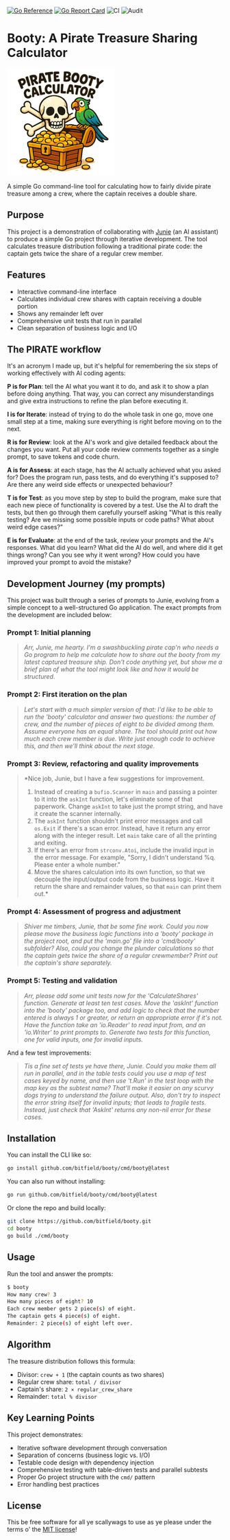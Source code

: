 [![Go Reference](https://pkg.go.dev/badge/github.com/bitfield/booty.svg)](https://pkg.go.dev/github.com/bitfield/booty)
[![Go Report Card](https://goreportcard.com/badge/github.com/bitfield/booty)](https://goreportcard.com/report/github.com/bitfield/booty)
![CI](https://github.com/bitfield/booty/actions/workflows/ci.yml/badge.svg)
![Audit](https://github.com/bitfield/booty/actions/workflows/audit.yml/badge.svg)

# Booty: A Pirate Treasure Sharing Calculator

![Booty logo](logo.png)

A simple Go command-line tool for calculating how to fairly divide pirate treasure among a crew, where the captain receives a double share.

## Purpose

This project is a demonstration of collaborating with [Junie](https://www.jetbrains.com/junie/) (an AI assistant) to produce a simple Go project through iterative development. The tool calculates treasure distribution following a traditional pirate code: the captain gets twice the share of a regular crew member.

## Features

- Interactive command-line interface
- Calculates individual crew shares with captain receiving a double portion
- Shows any remainder left over
- Comprehensive unit tests that run in parallel
- Clean separation of business logic and I/O

## The PIRATE workflow

It's an acronym I made up, but it's helpful for remembering the six steps of working effectively with AI coding agents:

**P is for Plan**: tell the AI what you want it to do, and ask it to show a plan before doing anything. That way, you can correct any misunderstandings and give extra instructions to refine the plan before executing it.

**I is for Iterate**: instead of trying to do the whole task in one go, move one small step at a time, making sure everything is right before moving on to the next.

**R is for Review**: look at the AI's work and give detailed feedback about the changes you want. Put all your code review comments together as a single prompt, to save tokens and code churn.

**A is for Assess**: at each stage, has the AI actually achieved what you asked for? Does the program run, pass tests, and do everything it's supposed to? Are there any weird side effects or unexpected behaviour?

**T is for Test**: as you move step by step to build the program, make sure that each new piece of functionality is covered by a test. Use the AI to draft the tests, but then go through them carefully yourself asking "What is this really testing? Are we missing some possible inputs or code paths? What about weird edge cases?"

**E is for Evaluate**: at the end of the task, review your prompts and the AI's responses. What did you learn? What did the AI do well, and where did it get things wrong? Can you see why it went wrong? How could you have improved your prompt to avoid the mistake?

## Development Journey (my prompts)

This project was built through a series of prompts to Junie, evolving from a simple concept to a well-structured Go application. The exact prompts from the development are included below:

### Prompt 1: Initial planning
> *Arr, Junie, me hearty. I'm a swashbuckling pirate cap'n who needs a Go program to help me calculate how to share out the booty from my latest captured treasure ship. Don't code anything yet, but show me a brief plan of what the tool might look like and how it would be structured.*

### Prompt 2: First iteration on the plan

> *Let's start with a much simpler version of that: I'd like to be able to run the 'booty' calculator and answer two questions: the number of crew, and the number of pieces of eight to be divided among them. Assume everyone has an equal share. The tool should print out how much each crew member is due. Write just enough code to achieve this, and then we'll think about the next stage.*

### Prompt 3: Review, refactoring and quality improvements
> *Nice job, Junie, but I have a few suggestions for improvement.
>
> 1. Instead of creating a `bufio.Scanner` in `main` and passing a pointer to it into the `askInt` function, let's eliminate some of that paperwork. Change `askInt` to take just the prompt string, and have it create the scanner internally.
> 2. The `askInt` function shouldn't print error messages and call `os.Exit` if there's a scan error. Instead, have it return any error along with the integer result. Let `main` take care of all the printing and exiting.
> 3. If there's an error from `strconv.Atoi`, include the invalid input in the error message. For example, "Sorry, I didn't understand %q. Please enter a whole number."
> 4. Move the shares calculation into its own function, so that we decouple the input/output code from the business logic. Have it return the share and remainder values, so that `main` can print them out.*

### Prompt 4: Assessment of progress and adjustment

> *Shiver me timbers, Junie, that be some fine work. Could you now please move the business logic functions into a 'booty' package in the project root, and put the 'main.go' file into a 'cmd/booty' subfolder? Also, could you change the plunder calculations so that the captain gets twice the share of a regular crewmember? Print out the captain's share separately.*

### Prompt 5: Testing and validation

> *Arr, please add some unit tests now for the 'CalculateShares' function. Generate at least ten test cases. Move the 'askInt' function into the 'booty' package too, and add logic to check that the number entered is always 1 or greater, or return an appropriate error if it's not. Have the function take an 'io.Reader' to read input from, and an 'io.Writer' to print prompts to. Generate two tests for this function, one for valid inputs, one for invalid inputs.*

And a few test improvements:

> *Tis a fine set of tests ye have there, Junie. Could you make them all run in parallel, and in the table tests could you use a map of test cases keyed by name, and then use 't.Run' in the test loop with the map key as the subtest name? That'll make it easier on any scurvy dogs trying to understand the failure output. Also, don't try to inspect the error string itself for invalid inputs; that leads to fragile tests. Instead, just check that 'AskInt' returns any non-nil error for these cases.*

## Installation

You can install the CLI like so:

```bash
go install github.com/bitfield/booty/cmd/booty@latest
```

You can also run without installing:

```bash
go run github.com/bitfield/booty/cmd/booty@latest
```

Or clone the repo and build locally:

```bash
git clone https://github.com/bitfield/booty.git
cd booty
go build ./cmd/booty
```

## Usage

Run the tool and answer the prompts:

```bash
$ booty
How many crew? 3
How many pieces of eight? 10
Each crew member gets 2 piece(s) of eight.
The captain gets 4 piece(s) of eight.
Remainder: 2 piece(s) of eight left over.
```

## Algorithm

The treasure distribution follows this formula:
- Divisor: `crew + 1` (the captain counts as two shares)
- Regular crew share: `total / divisor`
- Captain's share: `2 × regular_crew_share`
- Remainder: `total % divisor`

## Key Learning Points
This project demonstrates:
- Iterative software development through conversation
- Separation of concerns (business logic vs. I/O)
- Testable code design with dependency injection
- Comprehensive testing with table-driven tests and parallel subtests
- Proper Go project structure with the `cmd/` pattern
- Error handling best practices

## License
This be free software for all ye scallywags to use as ye please under the terms o' the [MIT license](LICENSE)!
